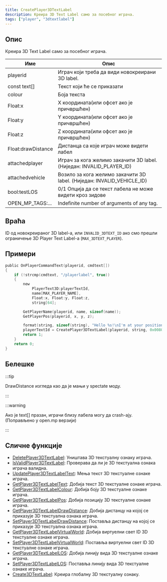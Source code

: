 ```yaml
---
title: CreatePlayer3DTextLabel
description: Креира 3D Text Label само за посебног играча.
tags: ["player", "3dtextlabel"]
---
```


## Опис

Креира 3D Text Label само за посебног играча.

| Име                | Опис                                                                   |
| ------------------ | ---------------------------------------------------------------------- |
| playerid           | Играч који треба да види новокреирани 3D label.                        |
| const text[]       | Текст који ће се приказати                                             |
| colour             | Боја текста                                                           |
| Float:x            | X координата(или офсет ако је причвршћен)                              |
| Float:y            | Y координата(или офсет ако је причвршћен)                              |
| Float:z            | Z координата(или офсет ако је причвршћен)                              |
| Float:drawDistance | Дистанца са које играч може видети лабел                         |
| attachedplayer     | Играч за кога желимо закачити 3D label. (Ниједан: INVALID_PLAYER_ID)   |
| attachedvehicle    | Возило за кога желимо закачити 3D label. (Ниједан: INVALID_VEHICLE_ID) |
| bool:testLOS       | 0/1 Опција да се текст лабела не може видети кроз зидове               |
| OPEN_MP_TAGS:...   | Indefinite number of arguments of any tag.                             |

## Враћа

ID од новокреираног 3D label-а, или `INVALID_3DTEXT_ID` ако смо прешли ограничење 3D Player Text Label-а (`MAX_3DTEXT_PLAYER`).

## Примери

```c
public OnPlayerCommandText(playerid, cmdtext[])
{
    if (!strcmp(cmdtext, "/playerlabel", true))
    {
        new
            PlayerText3D:playerTextId,
            name[MAX_PLAYER_NAME],
            Float:x, Float:y, Float:z,
            string[64];

        GetPlayerName(playerid, name, sizeof(name));
        GetPlayerPos(playerid, x, y, z);

        format(string, sizeof(string), "Hello %s!\nI'm at your position", name);
        playerTextId = CreatePlayer3DTextLabel(playerid, string, 0x008080FF, x, y, z, 40.0);
        return 1;
    }
    return 0;
}
```

## Белешке

:::tip

DrawDistance изгледа као да је мањи у spectate моду.

:::

:::warning

Ако је text[] празан, играчи близу лабела могу да crash-ају. (Поправљено у open.mp верзији)

:::

## Сличне функције

- [DeletePlayer3DTextLabel](DeletePlayer3DTextLabel): Уништава 3D текстуалну ознаку играча.
- [IsValidPlayer3DTextLabel](IsValidPlayer3DTextLabel): Проверава да ли је 3D текстуална ознака играча валидна.
- [UpdatePlayer3DTextLabelText](UpdatePlayer3DTextLabelText): Мења текст 3D текстуалне ознаке играча.
- [GetPlayer3DTextLabelText](GetPlayer3DTextLabelText): Добија текст 3D текстуалне ознаке играча.
- [GetPlayer3DTextLabelColour](GetPlayer3DTextLabelColour): Добија боју 3D текстуалне ознаке играча.
- [GetPlayer3DTextLabelPos](GetPlayer3DTextLabelPos): Добија позицију 3D текстуалне ознаке играча.
- [GetPlayer3DTextLabelDrawDistance](GetPlayer3DTextLabelDrawDistance): Добија дистанцу на којој се приказује 3D текстуална ознака играча.
- [SetPlayer3DTextLabelDrawDistance](SetPlayer3DTextLabelDrawDistance): Поставља дистанцу на којој се приказује 3D текстуална ознака играча.
- [GetPlayer3DTextLabelVirtualWorld](GetPlayer3DTextLabelVirtualWorld): Добија виртуелни свет ID 3D текстуалне ознаке играча.
- [SetPlayer3DTextLabelVirtualWorld](SetPlayer3DTextLabelVirtualWorld): Поставља виртуелни свет ID 3D текстуалне ознаке играча.
- [GetPlayer3DTextLabelLOS](GetPlayer3DTextLabelLOS): Добија линију вида 3D текстуалне ознаке играча.
- [SetPlayer3DTextLabelLOS](SetPlayer3DTextLabelLOS): Поставља линију вида 3D текстуалне ознаке играча.
- [Create3DTextLabel](Create3DTextLabel): Креира глобалну 3D текстуалну ознаку.

